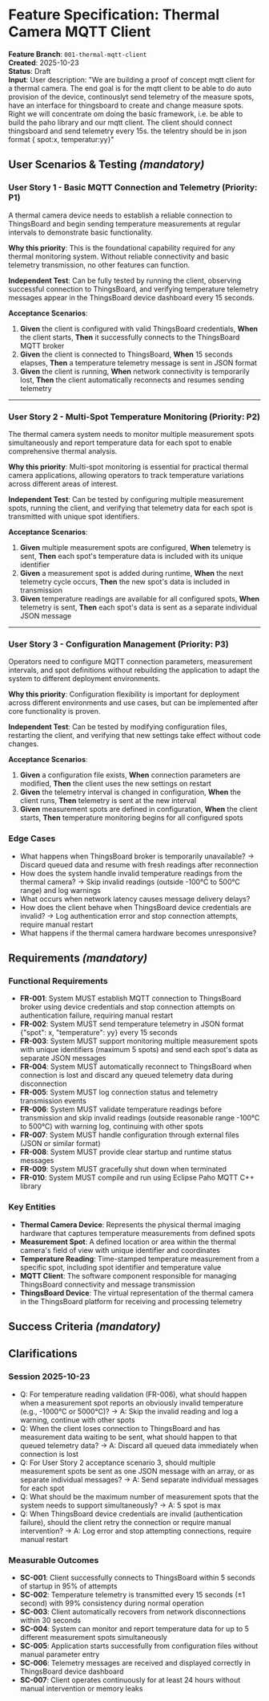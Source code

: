 # Feature Specification: Thermal Camera MQTT Client

**Feature Branch**: `001-thermal-mqtt-client`  
**Created**: 2025-10-23  
**Status**: Draft  
**Input**: User description: "We are building a proof of concept mqtt client for a thermal camera. The end goal is for the mqtt client to be able to do auto provision of the device, continouslyt send telemetry of the measure spots, have an interface for thingsboard to create and change measure spots. Right we will concentrate om doing the basic framework, i.e. be able to build the paho library and our mqtt client. The client should connect thingsboard and send telemetry every 15s. the telentry should be in json format { spot:x, temperatur:yy}"

## User Scenarios & Testing *(mandatory)*

### User Story 1 - Basic MQTT Connection and Telemetry (Priority: P1)

A thermal camera device needs to establish a reliable connection to ThingsBoard and begin sending temperature measurements at regular intervals to demonstrate basic functionality.

**Why this priority**: This is the foundational capability required for any thermal monitoring system. Without reliable connectivity and basic telemetry transmission, no other features can function.

**Independent Test**: Can be fully tested by running the client, observing successful connection to ThingsBoard, and verifying temperature telemetry messages appear in the ThingsBoard device dashboard every 15 seconds.

**Acceptance Scenarios**:

1. **Given** the client is configured with valid ThingsBoard credentials, **When** the client starts, **Then** it successfully connects to the ThingsBoard MQTT broker
2. **Given** the client is connected to ThingsBoard, **When** 15 seconds elapses, **Then** a temperature telemetry message is sent in JSON format
3. **Given** the client is running, **When** network connectivity is temporarily lost, **Then** the client automatically reconnects and resumes sending telemetry

---

### User Story 2 - Multi-Spot Temperature Monitoring (Priority: P2)

The thermal camera system needs to monitor multiple measurement spots simultaneously and report temperature data for each spot to enable comprehensive thermal analysis.

**Why this priority**: Multi-spot monitoring is essential for practical thermal camera applications, allowing operators to track temperature variations across different areas of interest.

**Independent Test**: Can be tested by configuring multiple measurement spots, running the client, and verifying that telemetry data for each spot is transmitted with unique spot identifiers.

**Acceptance Scenarios**:

1. **Given** multiple measurement spots are configured, **When** telemetry is sent, **Then** each spot's temperature data is included with its unique identifier
2. **Given** a measurement spot is added during runtime, **When** the next telemetry cycle occurs, **Then** the new spot's data is included in transmission
3. **Given** temperature readings are available for all configured spots, **When** telemetry is sent, **Then** each spot's data is sent as a separate individual JSON message

---

### User Story 3 - Configuration Management (Priority: P3)

Operators need to configure MQTT connection parameters, measurement intervals, and spot definitions without rebuilding the application to adapt the system to different deployment environments.

**Why this priority**: Configuration flexibility is important for deployment across different environments and use cases, but can be implemented after core functionality is proven.

**Independent Test**: Can be tested by modifying configuration files, restarting the client, and verifying that new settings take effect without code changes.

**Acceptance Scenarios**:

1. **Given** a configuration file exists, **When** connection parameters are modified, **Then** the client uses the new settings on restart
2. **Given** the telemetry interval is changed in configuration, **When** the client runs, **Then** telemetry is sent at the new interval
3. **Given** measurement spots are defined in configuration, **When** the client starts, **Then** temperature monitoring begins for all configured spots

### Edge Cases

- What happens when ThingsBoard broker is temporarily unavailable? → Discard queued data and resume with fresh readings after reconnection
- How does the system handle invalid temperature readings from the thermal camera? → Skip invalid readings (outside -100°C to 500°C range) and log warnings
- What occurs when network latency causes message delivery delays?
- How does the client behave when ThingsBoard device credentials are invalid? → Log authentication error and stop connection attempts, require manual restart
- What happens if the thermal camera hardware becomes unresponsive?

## Requirements *(mandatory)*

### Functional Requirements

- **FR-001**: System MUST establish MQTT connection to ThingsBoard broker using device credentials and stop connection attempts on authentication failure, requiring manual restart
- **FR-002**: System MUST send temperature telemetry in JSON format {"spot": x, "temperature": yy} every 15 seconds
- **FR-003**: System MUST support monitoring multiple measurement spots with unique identifiers (maximum 5 spots) and send each spot's data as separate JSON messages
- **FR-004**: System MUST automatically reconnect to ThingsBoard when connection is lost and discard any queued telemetry data during disconnection
- **FR-005**: System MUST log connection status and telemetry transmission events
- **FR-006**: System MUST validate temperature readings before transmission and skip invalid readings (outside reasonable range -100°C to 500°C) with warning log, continuing with other spots
- **FR-007**: System MUST handle configuration through external files (JSON or similar format)
- **FR-008**: System MUST provide clear startup and runtime status messages
- **FR-009**: System MUST gracefully shut down when terminated
- **FR-010**: System MUST compile and run using Eclipse Paho MQTT C++ library

### Key Entities

- **Thermal Camera Device**: Represents the physical thermal imaging hardware that captures temperature measurements from defined spots
- **Measurement Spot**: A defined location or area within the thermal camera's field of view with unique identifier and coordinates
- **Temperature Reading**: Time-stamped temperature measurement from a specific spot, including spot identifier and temperature value
- **MQTT Client**: The software component responsible for managing ThingsBoard connectivity and message transmission
- **ThingsBoard Device**: The virtual representation of the thermal camera in the ThingsBoard platform for receiving and processing telemetry

## Success Criteria *(mandatory)*

## Clarifications

### Session 2025-10-23

- Q: For temperature reading validation (FR-006), what should happen when a measurement spot reports an obviously invalid temperature (e.g., -1000°C or 5000°C)? → A: Skip the invalid reading and log a warning, continue with other spots
- Q: When the client loses connection to ThingsBoard and has measurement data waiting to be sent, what should happen to that queued telemetry data? → A: Discard all queued data immediately when connection is lost
- Q: For User Story 2 acceptance scenario 3, should multiple measurement spots be sent as one JSON message with an array, or as separate individual messages? → A: Send separate individual messages for each spot
- Q: What should be the maximum number of measurement spots that the system needs to support simultaneously? → A: 5 spot is max
- Q: When ThingsBoard device credentials are invalid (authentication failure), should the client retry the connection or require manual intervention? → A: Log error and stop attempting connections, require manual restart

### Measurable Outcomes

- **SC-001**: Client successfully connects to ThingsBoard within 5 seconds of startup in 95% of attempts
- **SC-002**: Temperature telemetry is transmitted every 15 seconds (±1 second) with 99% consistency during normal operation
- **SC-003**: Client automatically recovers from network disconnections within 30 seconds
- **SC-004**: System can monitor and report temperature data for up to 5 different measurement spots simultaneously
- **SC-005**: Application starts successfully from configuration files without manual parameter entry
- **SC-006**: Telemetry messages are received and displayed correctly in ThingsBoard device dashboard
- **SC-007**: Client operates continuously for at least 24 hours without manual intervention or memory leaks
